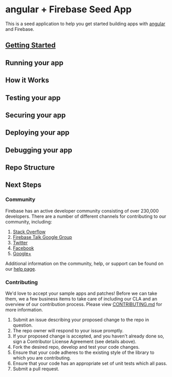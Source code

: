 angular + Firebase Seed App
=========================

This is a seed application to help you get started building apps with [angular](<platform-link>) and Firebase.

## [Getting Started](<docs-link>)

## Running your app

## How it Works

## Testing your app

## Securing your app

## Deploying your app

## Debugging your app

## Repo Structure

## Next Steps

### Community

Firebase has an active developer community consisting of over 230,000 developers. There are a number of different channels for contributing to our community, including:

1. [Stack Overflow](http://www.stackoverflow.com/tags/firebase)
1. [Firebase Talk Google Group](https://groups.google.com/forum/#!forum/firebase-talk)
1. [Twitter](https://twitter.com/firebase)
1. [Facebook](https://www.facebook.com/Firebase)
1. [Google+](http://plus.google.com/115330003035930967645)

Additional information on the community, help, or support can be found on our [help page](https://www.firebase.com/docs/help/).

### Contributing

We'd love to accept your sample apps and patches! Before we can take them, we a few business items to take care of including our CLA and an overview of our contribution process. Please view [CONTRIBUTING.md](https://github.com/firebase/seed-angular/blob/master/CONTRIBUTING.md) for more information.

1. Submit an issue describing your proposed change to the repo in question.
1. The repo owner will respond to your issue promptly.
1. If your proposed change is accepted, and you haven't already done so, sign a
   Contributor License Agreement (see details above).
1. Fork the desired repo, develop and test your code changes.
1. Ensure that your code adheres to the existing style of the library to which
   you are contributing.
1. Ensure that your code has an appropriate set of unit tests which all pass.
1. Submit a pull request.
